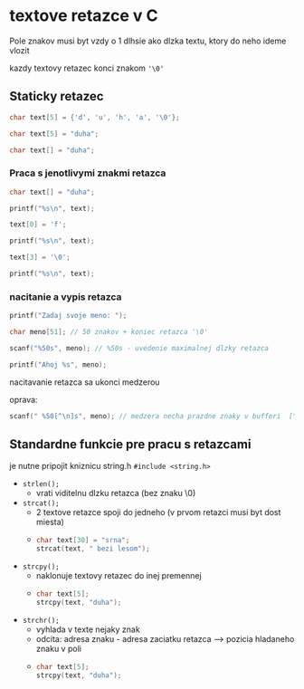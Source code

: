 # textove retazce v C

Pole znakov musi byt vzdy o 1 dlhsie ako dlzka textu, ktory do neho ideme vlozit

kazdy textovy retazec konci znakom `'\0'`

## Staticky retazec

```C
char text[5] = {'d', 'u', 'h', 'a', '\0'};

char text[5] = "duha";

char text[] = "duha";
```

### Praca s jenotlivymi znakmi retazca
```C
char text[] = "duha";

printf("%s\n", text);

text[0] = 'f';

printf("%s\n", text);

text[3] = '\0';

printf("%s\n", text);
```

### nacitanie a vypis retazca
```C
printf("Zadaj svoje meno: ");

char meno[51]; // 50 znakov + koniec retazca '\0'

scanf("%50s", meno); // %50s - uvedenie maximalnej dlzky retazca

printf("Ahoj %s", meno);
```

nacitavanie retazca sa ukonci medzerou

oprava: 
```C
scanf(" %50[^\n]s", meno); // medzera necha prazdne znaky v bufferi  [^\n] - nacita vsetko okrem noveho riadku
```


## Standardne funkcie pre pracu s retazcami
je nutne pripojit kniznicu string.h
`#include <string.h>`

- `strlen();`
  - vrati viditelnu dlzku retazca (bez znaku \0)
- `strcat();`
  - 2 textove retazce spoji do jedneho (v prvom retazci musi byt dost miesta)
  - ```C
    char text[30] = "srna";
    strcat(text, " bezi lesom");
    ```
- `strcpy();`
  - naklonuje textovy retazec do inej premennej
  - ```C
    char text[5];
    strcpy(text, "duha");
    ```
- `strchr();`
  - vyhlada v texte nejaky znak
  - odcita: adresa znaku - adresa zaciatku retazca --> pozicia hladaneho znaku v poli
  - ```C
    char text[5];
    strcpy(text, "duha");
    ```
